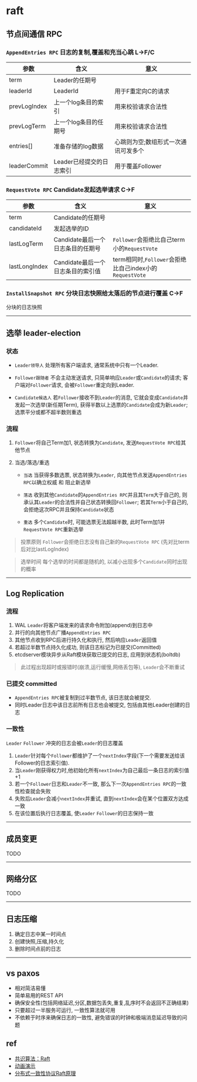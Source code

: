 # raft

## 节点间通信 RPC

### `AppendEntries RPC` 日志的复制,覆盖和充当心跳 L->F/C

| 参数         | 含义                     | 意义                                |
| ------------ | ------------------------ | ----------------------------------- |
| term         | Leader的任期号           |
| leaderId     | LeaderId                 | 用于F重定向C的请求                  |
| prevLogIndex | 上一个log条目的索引      | 用来校验请求合法性                  |
| prevLogTerm  | 上一个log条目的任期号    | 用来校验请求合法性                  |
| entries[]    | 准备存储的log数据        | 心跳则为空;数组形式一次通讯可发多个 |
| leaderCommit | Leader已经提交的日志索引 | 用于覆盖Follower                    |

### `RequestVote RPC` Candidate发起选举请求 C->F

| 参数          | 含义                              | 意义                                                    |
| ------------- | --------------------------------- | ------------------------------------------------------- |
| term          | Candidate的任期号                 |
| candidateId   | 发起选举的ID                      |
| lastLogTerm   | Candidate最后一个日志条目的任期号 | `Follower`会拒绝比自己term小的`RequestVote`             |
| lastLongIndex | Candidate最后一个日志条目的索引值 | term相同时,`Follower`会拒绝比自己index小的`RequestVote` |


### `InstallSnapshot RPC` 分块日志快照给太落后的节点进行覆盖 C->F

分块的日志快照

---

## 选举 leader-election

### 状态

- `Leader领导人` 处理所有客户端请求, 通常系统中只有一个Leader.

- `Follower跟随者` 不会主动发送请求, 只简单响应`Leader`或`Candidate`的请求; 客户端对`Follower`请求, 会被`Follower`重定向到Leader.

- `Candidate候选人` 若`Follower`接收不到`Leader`的消息, 它就会变成`Candidate`并发起一次选举(新任期Term), 获得半数以上选票的`Candidate`会成为新`Leader`; 选票平分或都不超半数则重选

### 流程

1. `Follower`将自己Term加1, 状态转换为`Candidate`, 发送`RequestVote RPC`给其他节点
2. 当选/落选/重选

   - `当选` 当获得多数选票, 状态转换为`Leader`, 向其他节点发送`AppendEntries RPC`以确立权威 和 阻止新选举

   - `落选` 收到其他`Candidate`的`AppendEntries RPC`并且其`Term`大于自己的, 则承认其`Leader`的合法性并自己状态转换回`Follower`; 若其`Term`小于自己的, 会拒绝这次RPC并且保持`Candidate`状态

   - `重选` 多个`Candidate`时, 可能选票无法超越半数, 此时Term加1并`RequestVote RPC`重新选举

> 投票原则 `Follower`会拒绝日志没有自己新的`RequestVote RPC` (先对比term 后对比lastLogIndex)

> 选举时间 每个选举的时间都是随机的, 以减小出现多个`Candidate`同时出现的概率

---

## Log Replication

### 流程

1. WAL `Leader`将客户端发来的请求命令附加(append)到日志中
2. 并行的向其他节点广播`AppendEntries RPC`
3. 其他节点收到RPC后进行持久化和执行, 然后响应`Leader`返回值
4. 若超过半数节点持久化成功, 则该日志标记为已提交(Committed)
5. etcdserver模块异步从Raft模块获取已提交的日志, 应用到状态机(boltdb)

> 此过程出现超时或报错时(崩溃,运行缓慢,网络丢包等), `Leader`会不断重试

### 已提交 committed

- `AppendEntries RPC`被复制到过半数节点, 该日志就会被提交.
- 同时Leader日志中该日志前所有日志也会被提交, 包括由其他Leader创建的日志

### 一致性

`Leader` `Follower` 冲突的日志会被`Leader`的日志覆盖

1. `Leader`针对每个`Follower`都维护了一个`nextIndex`字段(下一个需要发送给该Follower的日志索引值).
2. 当`Leader`刚获得权力时,他初始化所有`nextIndex`为自己最后一条日志的索引值+1
3. 若一个`Follower`日志和`Leader`不一致, 那么下一次`AppendEntries RPC`的一致性检查就会失败
4. 失败后`Leader`会减小`nextIndex`并重试, 直到`nextIndex`会在某个位置双方达成一致
5. 在该位置后执行日志覆盖, 使`Leader` `Follower`的日志保持一致

---

## 成员变更

TODO

---

## 网络分区

TODO

---

## 日志压缩

1. 确定日志中某一时间点
2. 创建快照,压缩,持久化
3. 删除时间点前的日志

---

## vs paxos

- 相对简洁易懂
- 简单易用的REST API
- 确保安全性(包括网络延迟,分区,数据包丢失,重复,乱序时不会返回不正确结果)
- 只要超过一半服务可运行, 一致性算法就可用
- 不依赖于时序来确保日志的一致性, 避免错误的时钟和极端消息延迟导致的问题

## ref

- [共识算法：Raft](https://www.jianshu.com/p/8e4bbe7e276c)
- [动画演示](http://thesecretlivesofdata.com/raft/)
- [分布式一致性协议Raft原理](https://wingsxdu.com/post/algorithms/raft/)
